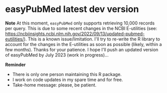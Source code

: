 # easyPubMed latest dev version

**Note**
At this moment, `easyPubMed` only supports retrieving 10,000 records per query. This is due to some recent changes in the NCBI E-utilities (see: <https://ncbiinsights.ncbi.nlm.nih.gov/2022/09/13/updated-pubmed-eutilities/>). This is a known issue/limitation. I'll try to re-write the R library to account for the changes in the E-utilities as soon as possible (likely, within a few months). 
Thanks for your patience. I hope I'll push an updated version of easyPubMed by July 2023 (work in progress)...

**Reminder**
- There is only one person maintaining this R package. 
- I work on code updates in my spare time and for free. 
- Take-home message: please, be patient. 

